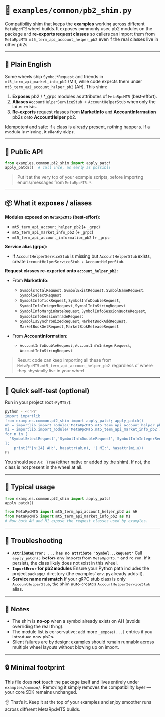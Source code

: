# 🧩 `examples/common/pb2_shim.py`

Compatibility shim that keeps the **examples** working across different `MetaRpcMT5` wheel builds.
It exposes commonly used pb2 modules on the package and **re‑exports request classes** so callers can import them from
`MetaRpcMT5.mt5_term_api_account_helper_pb2` even if the real classes live in other pb2s.

---

## 🧭 Plain English

Some wheels ship `Symbol*Request` and friends in `mt5_term_api_market_info_pb2` (MI), while code expects them
under `mt5_term_api_account_helper_pb2` (AH). This shim:

1. **Exposes** pb2 / *_grpc modules as attributes of `MetaRpcMT5` (best‑effort).
2. **Aliases** `AccountHelperServiceStub` → `AccountHelperStub` when only the latter exists.
3. **Re‑exports** request classes from **MarketInfo** and **AccountInformation** pb2s onto **AccountHelper** pb2.

Idempotent and safe: if a class is already present, nothing happens. If a module is missing, it silently skips.

---

## 🔌 Public API

```python
from examples.common.pb2_shim import apply_patch
apply_patch()  # call once, as early as possible
```

> Put it at the very top of your example scripts, before importing enums/messages from `MetaRpcMT5.*`.

---

## 📦 What it exposes / aliases

**Modules exposed on `MetaRpcMT5` (best‑effort):**

* `mt5_term_api_account_helper_pb2` (+ `_grpc`)
* `mt5_term_api_market_info_pb2` (+ `_grpc`)
* `mt5_term_api_account_information_pb2` (+ `_grpc`)

**Service alias (grpc):**

* If `AccountHelperServiceStub` is missing but `AccountHelperStub` exists, create `AccountHelperServiceStub = AccountHelperStub`.

**Request classes re‑exported onto `account_helper_pb2`:**

* From **MarketInfo**:

  * `SymbolsTotalRequest`, `SymbolExistRequest`, `SymbolNameRequest`, `SymbolSelectRequest`
  * `SymbolInfoTickRequest`, `SymbolInfoDoubleRequest`, `SymbolInfoIntegerRequest`, `SymbolInfoStringRequest`
  * `SymbolInfoMarginRateRequest`, `SymbolInfoSessionQuoteRequest`, `SymbolInfoSessionTradeRequest`
  * `SymbolIsSynchronizedRequest`, `MarketBookAddRequest`, `MarketBookGetRequest`, `MarketBookReleaseRequest`
* From **AccountInformation**:

  * `AccountInfoDoubleRequest`, `AccountInfoIntegerRequest`, `AccountInfoStringRequest`

> Result: code can keep importing all these from `MetaRpcMT5.mt5_term_api_account_helper_pb2`, regardless of where they physically live in your wheel.

---

## 🧪 Quick self‑test (optional)

Run in your project root (`PyMT5/`):

```bash
python - <<'PY'
import importlib
from examples.common.pb2_shim import apply_patch; apply_patch()
ah = importlib.import_module('MetaRpcMT5.mt5_term_api_account_helper_pb2')
mi = importlib.import_module('MetaRpcMT5.mt5_term_api_market_info_pb2')
for n in [
  'SymbolSelectRequest','SymbolInfoDoubleRequest','SymbolInfoIntegerRequest','SymbolInfoStringRequest'
]:
    print(f"{n:24} AH:", hasattr(ah,n), '| MI:', hasattr(mi,n))
PY
```

You should see `AH: True` (either native or added by the shim). If not, the class is not present in the wheel at all.

---

## 🧰 Typical usage

```python
from examples.common.pb2_shim import apply_patch
apply_patch()

from MetaRpcMT5 import mt5_term_api_account_helper_pb2 as AH
from MetaRpcMT5 import mt5_term_api_market_info_pb2 as MI
# Now both AH and MI expose the request classes used by examples.
```

---

## 🧯 Troubleshooting

* **`AttributeError: ... has no attribute 'Symbol...Request'`**
  Call `apply_patch()` **before** any imports from `MetaRpcMT5.*` and re‑run. If it persists, the class likely does not exist in this wheel.
* **`ImportError` for pb2 modules**
  Ensure your Python path includes the project `package/` directory (the examples’ `env.py` already adds it).
* **Service name mismatch**
  If your gRPC stub class is only `AccountHelperStub`, the shim auto‑creates `AccountHelperServiceStub` alias.

---

## 📝 Notes

* The shim is **no‑op** when a symbol already exists on AH (avoids overriding the real thing).
* The module list is conservative; add more `_expose(...)` entries if you introduce new pb2s.
* Silent failures are by design: examples should remain runnable across multiple wheel layouts without blowing up on import.

---

## 🔒 Minimal footprint

This file does **not** touch the package itself and lives entirely under `examples/common/`. Removing it simply removes the compatibility layer — your core SDK remains unchanged.

👌 That’s it. Keep it at the top of your examples and enjoy smoother runs across different MetaRpcMT5 builds.
